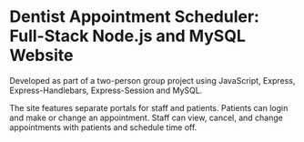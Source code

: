 #   Dentist Appointment Scheduler: Full-Stack Node.js and MySQL Website

Developed as part of a two-person group project using JavaScript, Express, Express-Handlebars, Express-Session and MySQL.

The site features separate portals for staff and patients. Patients can login and make or change an appointment. Staff can view, cancel, and change appointments with patients and schedule time off.


